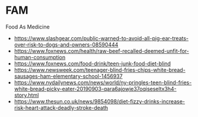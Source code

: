 # FAM
Food As Medicine

   * https://www.slashgear.com/public-warned-to-avoid-all-pig-ear-treats-over-risk-to-dogs-and-owners-08590444
   * https://www.foxnews.com/health/raw-beef-recalled-deemed-unfit-for-human-consumption
   * https://www.foxnews.com/food-drink/teen-junk-food-diet-blind
   * https://www.newsweek.com/teenager-blind-fries-chips-white-bread-sausages-ham-elementary-school-1456937
   * https://www.nydailynews.com/news/world/ny-pringles-teen-blind-fries-white-bread-picky-eater-20190903-qara6ajowje37oqiseseltx3h4-story.html
   * https://www.thesun.co.uk/news/9854098/diet-fizzy-drinks-increase-risk-heart-attack-deadly-stroke-death

<!-- EOF -->
